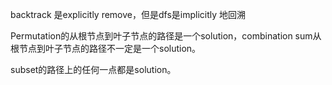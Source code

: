 backtrack 是explicitly remove，但是dfs是implicitly 地回溯

Permutation的从根节点到叶子节点的路径是一个solution，combination sum从根节点到叶子节点的路径不一定是一个solution。

subset的路径上的任何一点都是solution。
